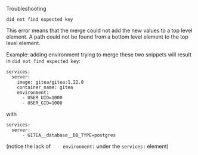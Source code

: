

Troubleshooting

`did not find expected key`

This error means that the merge could not add the new values to a top level element. A path could not be found from a bottom level element to the top level element.

Example: adding environment  trying to merge these two snippets will result in `did not find expected key`:

```
services:
  server:
    image: gitea/gitea:1.22.0
    container_name: gitea
    environment:
      - USER_UID=1000
      - USER_GID=1000
```

with 

```
services:
  server:
      - GITEA__database__DB_TYPE=postgres
```

(notice the lack of `    environment:` under the `services:` element)